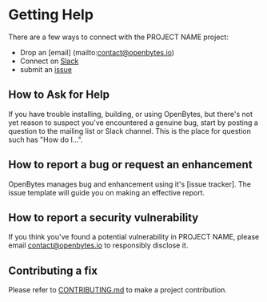 

# Getting Help

There are a few ways to connect with the PROJECT NAME project:

* Drop an [email] (mailto:contact@openbytes.io)
* Connect on [Slack](https://join.slack.com/t/openbytes/shared_invite/zt-xmlybz36-kc7SnQnmrIyz1m79oOu6pg)
* submit an [issue](https://github.com/Project-OpenBytes/OpenBytes/issues)

## How to Ask for Help

If you have trouble installing, building, or using OpenBytes, but there's not yet reason to suspect you've encountered a genuine bug,
start by posting a question to the mailing list or Slack channel. This is the place for question such has "How do I...".

## How to report a bug or request an enhancement

OpenBytes manages bug and enhancement using it's [issue tracker]. The issue template will guide you on making an effective report.

## How to report a security vulnerability

If you think you've found a potential vulnerability in PROJECT NAME, please
email contact@openbytes.io to responsibly disclose it.

## Contributing a fix

Please refer to [CONTRIBUTING.md](CONTRIBUTING.md) to make a project contribution.
